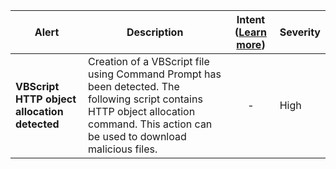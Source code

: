 |Alert|Description|Intent ([Learn more](#intentions))|Severity|
|----|----|:----:|--|
|**VBScript HTTP object allocation detected**|Creation of a VBScript file using Command Prompt has been detected. The following script contains HTTP object allocation command. This action can be used to download malicious files.|-|High|
